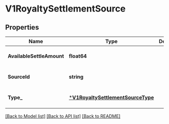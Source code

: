 # V1RoyaltySettlementSource

## Properties
Name | Type | Description | Notes
------------ | ------------- | ------------- | -------------
**AvailableSettleAmount** | **float64** |  | [optional] [default to null]
**SourceId** | **string** |  | [optional] [default to null]
**Type_** | [***V1RoyaltySettlementSourceType**](v1RoyaltySettlementSourceType.md) |  | [optional] [default to null]

[[Back to Model list]](../README.md#documentation-for-models) [[Back to API list]](../README.md#documentation-for-api-endpoints) [[Back to README]](../README.md)


